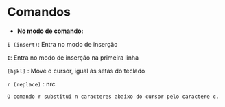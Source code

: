# **Comandos**

* **No modo de comando:**

`i (insert)`: Entra no modo de inserção

`I`: Entra no modo de inserção na primeira linha

`[hjkl]` : Move o cursor, igual às setas do teclado

`r (replace)` : nrc

	O comando r substitui n caracteres abaixo do cursor pelo caractere c.




